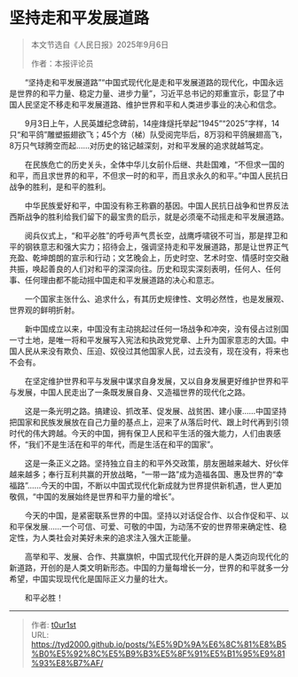 # 坚持走和平发展道路


> 本文节选自《人民日报》2025年9月6日
>
> 作者：本报评论员

　　“坚持走和平发展道路”“中国式现代化是走和平发展道路的现代化，中国永远是世界的和平力量、稳定力量、进步力量”，习近平总书记的郑重宣示，彰显了中国人民坚定不移走和平发展道路、维护世界和平和人类进步事业的决心和信念。

　　9月3日上午，人民英雄纪念碑前，14座烽燧托举起“1945”“2025”字样，14只“和平鸽”雕塑振翅欲飞；45个方（梯）队受阅完毕后，8万羽和平鸽展翅高飞，8万只气球腾空而起……对历史的铭记越深刻，对和平发展的追求就越笃定。

　　在民族危亡的历史关头，全体中华儿女前仆后继、共赴国难，“不但求一国的和平，而且求世界的和平，不但求一时的和平，而且求永久的和平。”中国人民抗日战争的胜利，是和平的胜利。

　　中华民族爱好和平，中国没有称王称霸的基因。中国人民抗日战争和世界反法西斯战争的胜利给我们留下的最宝贵的启示，就是必须毫不动摇走和平发展道路。

　　阅兵仪式上，“和平必胜”的呼号声气贯长空，战鹰呼啸锐不可当，那是捍卫和平的钢铁意志和强大实力；招待会上，强调坚持走和平发展道路，那是让世界正气充盈、乾坤朗朗的宣示和行动；文艺晚会上，历史时空、艺术时空、情感时空交融共振，唤起善良的人们对和平的深深向往。历史和现实深刻表明，任何人、任何事、任何理由都不能动摇中国走和平发展道路的决心和意志。

　　一个国家主张什么、追求什么，有其历史规律性、文明必然性，也是发展观、世界观的鲜明折射。

　　新中国成立以来，中国没有主动挑起过任何一场战争和冲突，没有侵占过别国一寸土地，是唯一将和平发展写入宪法和执政党党章、上升为国家意志的大国。中国人民从来没有欺负、压迫、奴役过其他国家人民，过去没有，现在没有，将来也不会有。

　　在坚定维护世界和平与发展中谋求自身发展，又以自身发展更好维护世界和平与发展，中国人民走出了一条既发展自身、又造福世界的现代化之路。

　　这是一条光明之路。搞建设、抓改革、促发展、战贫困、建小康……中国坚持把国家和民族发展放在自己力量的基点上，迎来了从落后时代、跟上时代再到引领时代的伟大跨越。今天的中国，拥有保卫人民和平生活的强大能力，人们由衷感怀，“我们不是生活在和平的年代，而是生活在和平的国家”。

　　这是一条正义之路。坚持独立自主的和平外交政策，朋友圈越来越大、好伙伴越来越多；奉行互利共赢的开放战略，“一带一路”成为造福各国、惠及世界的“幸福路”……今天的中国，不断以中国式现代化新成就为世界提供新机遇，世人更加敬佩，“中国的发展始终是世界和平力量的增长”。

　　今天的中国，是紧密联系世界的中国。坚持以对话促合作、以合作促和平、以和平保发展……一个可信、可爱、可敬的中国，为动荡不安的世界带来确定性、稳定性，为人类社会对美好未来的追求注入强大正能量。

　　高举和平、发展、合作、共赢旗帜，中国式现代化开辟的是人类迈向现代化的新道路，开创的是人类文明新形态。中国的力量每增长一分，世界的和平就多一分希望，中国实现现代化是国际正义力量的壮大。

　　和平必胜！

---

> 作者: [t0ur1st](https://github.com/tyd2000)  
> URL: https://tyd2000.github.io/posts/%E5%9D%9A%E6%8C%81%E8%B5%B0%E5%92%8C%E5%B9%B3%E5%8F%91%E5%B1%95%E9%81%93%E8%B7%AF/  

